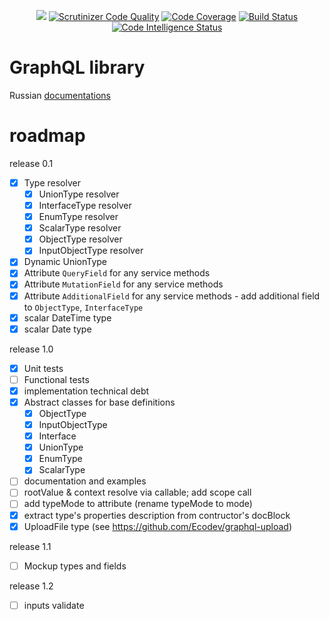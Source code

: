 <p align="center">
    <a href="https://github.com/andrey-mokhov/graphql-php/actions"><img src="https://github.com/andrey-mokhov/graphql-php/workflows/build/badge.svg" /></a>
    <a href="https://scrutinizer-ci.com/g/andrey-mokhov/graphql-php/?branch=master"><img src="https://scrutinizer-ci.com/g/andrey-mokhov/graphql-php/badges/quality-score.png?b=master" alt="Scrutinizer Code Quality" /></a>
    <a href="https://scrutinizer-ci.com/g/andrey-mokhov/graphql-php/?branch=master"><img src="https://scrutinizer-ci.com/g/andrey-mokhov/graphql-php/badges/coverage.png?b=master" alt="Code Coverage" /></a>
    <a href="https://scrutinizer-ci.com/g/andrey-mokhov/graphql-php/build-status/master"><img src="https://scrutinizer-ci.com/g/andrey-mokhov/graphql-php/badges/build.png?b=master" alt="Build Status" /></a>
    <a href="https://scrutinizer-ci.com/code-intelligence"><img src="https://scrutinizer-ci.com/g/andrey-mokhov/graphql-php/badges/code-intelligence.svg?b=master" alt="Code Intelligence Status" /></a>
</p>

# GraphQL library

Russian [documentations](docs/ru/index.md)

# roadmap
release 0.1
- [x] Type resolver
  - [x] UnionType resolver
  - [x] InterfaceType resolver
  - [x] EnumType resolver
  - [x] ScalarType resolver
  - [x] ObjectType resolver
  - [x] InputObjectType resolver
- [x] Dynamic UnionType
- [x] Attribute `QueryField` for any service methods
- [x] Attribute `MutationField` for any service methods
- [x] Attribute `AdditionalField` for any service methods - add additional field to `ObjectType`, `InterfaceType`
- [x] scalar DateTime type
- [x] scalar Date type

release 1.0
- [x] Unit tests
- [ ] Functional tests
- [x] implementation technical debt
- [x] Abstract classes for base definitions
  - [x] ObjectType
  - [x] InputObjectType
  - [x] Interface
  - [x] UnionType
  - [x] EnumType
  - [x] ScalarType
- [ ] documentation and examples
- [ ] rootValue & context resolve via callable; add scope call
- [ ] add typeMode to attribute (rename typeMode to mode)
- [x] extract type's properties description  from  contructor's docBlock
- [x] UploadFile type (see https://github.com/Ecodev/graphql-upload)

release 1.1
- [ ] Mockup types and fields

release 1.2
- [ ] inputs validate
